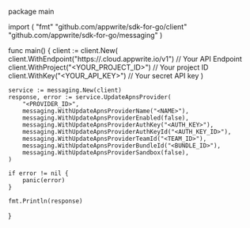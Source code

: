 package main

import (
    "fmt"
    "github.com/appwrite/sdk-for-go/client"
    "github.com/appwrite/sdk-for-go/messaging"
)

func main() {
    client := client.New(
        client.WithEndpoint("https://<REGION>.cloud.appwrite.io/v1") // Your API Endpoint
        client.WithProject("<YOUR_PROJECT_ID>") // Your project ID
        client.WithKey("<YOUR_API_KEY>") // Your secret API key
    )

    service := messaging.New(client)
    response, error := service.UpdateApnsProvider(
        "<PROVIDER_ID>",
        messaging.WithUpdateApnsProviderName("<NAME>"),
        messaging.WithUpdateApnsProviderEnabled(false),
        messaging.WithUpdateApnsProviderAuthKey("<AUTH_KEY>"),
        messaging.WithUpdateApnsProviderAuthKeyId("<AUTH_KEY_ID>"),
        messaging.WithUpdateApnsProviderTeamId("<TEAM_ID>"),
        messaging.WithUpdateApnsProviderBundleId("<BUNDLE_ID>"),
        messaging.WithUpdateApnsProviderSandbox(false),
    )

    if error != nil {
        panic(error)
    }

    fmt.Println(response)
}

